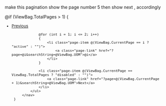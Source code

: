 make this pagination show the page number 5 then show next , accordingly  
<div class="card-footer text-center">
     @if (ViewBag.TotalPages > 1)
     {
         <nav>
             <ul class="pagination justify-content-center mb-0" style="font-size: 13px;">
                 <li class="page-item @(ViewBag.CurrentPage == 1 ? "disabled" : "")">
                     <a class="page-link" href="?page=@(ViewBag.CurrentPage - 1)&searchString=@ViewBag.UOM">Previous</a>
                 </li>

                 @for (int i = 1; i <= 2; i++)
                 {
                     <li class="page-item @(ViewBag.CurrentPage == i ? "active" : "")">
                         <a class="page-link" href="?page=@i&searchString=@ViewBag.UOM">@i</a>
                     </li>
                 }

                 <li class="page-item @(ViewBag.CurrentPage == ViewBag.TotalPages ? "disabled" : "")">
                     <a class="page-link" href="?page=@(ViewBag.CurrentPage + 1)&searchString=@ViewBag.UOM">Next</a>
                 </li>
             </ul>
         </nav>
     }
 </div>
